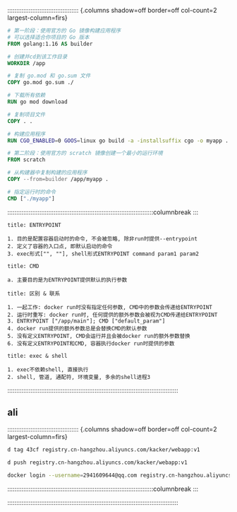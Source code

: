 :::::::::::::::::::::::::::::::::::::::: {.columns shadow=off border=off col-count=2 largest-column=firs}

```dockerfile
# 第一阶段：使用官方的 Go 镜像构建应用程序
# 可以选择适合你项目的 Go 版本
FROM golang:1.16 AS builder

# 创建并cd到该工作目录
WORKDIR /app

# 复制 go.mod 和 go.sum 文件
COPY go.mod go.sum ./

# 下载所有依赖
RUN go mod download

# 复制项目文件
COPY . .

# 构建应用程序
RUN CGO_ENABLED=0 GOOS=linux go build -a -installsuffix cgo -o myapp .

# 第二阶段：使用官方的 scratch 镜像创建一个最小的运行环境
FROM scratch

# 从构建器中复制构建的应用程序
COPY --from=builder /app/myapp .

# 指定运行时的命令
CMD ["./myapp"]
```

::::::::::::::::::::::::::::::::::::::::::::::::::::::::::::::::::::::::::::::::::columnbreak
:::

~~~ad-primary
title: ENTRYPOINT 

1. 目的是配置容器启动时的命令, 不会被忽略, 除非run时提供--entrypoint
2. 定义了容器的入口点, 即默认启动的命令
3. exec形式["", ""], shell形式ENTRYPOINT command param1 param2

~~~

~~~ad-grey
title: CMD

a. 主要目的是为ENTRYPOINT提供默认的执行参数
~~~

~~~ad-success
title: 区别 & 联系

1. 一起工作: docker run时没有指定任何参数, CMD中的参数会传递给ENTRYPOINT
2. 运行时重写: docker run时, 任何提供的额外参数会被视为CMD传递给ENTRYPOINT
3. ENTRYPOINT ["/app/main"]; CMD ["default_param"]
4. docker run提供的额外参数总是会替换CMD的默认参数
5. 没有定义ENTRYPOINT, CMD会运行并且会被docker run的额外参数替换
6. 没有定义ENTRYPOINT和CMD, 容器执行docker run时提供的参数

~~~

~~~ad-warn
title: exec & shell

1. exec不依赖shell, 直接执行
2. shell, 管道, 通配符, 环境变量, 多余的shell进程3
~~~

::::::::::::::::::::::::::::::::::::::::::::::::::::::::::::::::::::::::::::::::::::::::::::::::

## ali 

:::::::::::::::::::::::::::::::::::::::: {.columns shadow=off border=off col-count=2 largest-column=firs}

```bash
d tag 43cf registry.cn-hangzhou.aliyuncs.com/kacker/webapp:v1 

d push registry.cn-hangzhou.aliyuncs.com/kacker/webapp:v1

docker login --username=2941609644@qq.com registry.cn-hangzhou.aliyuncs.com 
```

::::::::::::::::::::::::::::::::::::::::::::::::::::::::::::::::::::::::::::::::::columnbreak
:::



::::::::::::::::::::::::::::::::::::::::::::::::::::::::::::::::::::::::::::::::::::::::::::::::